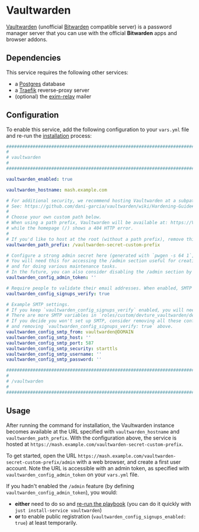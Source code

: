 <!--
SPDX-FileCopyrightText: 2023 Slavi Pantaleev
SPDX-FileCopyrightText: 2025 Suguru Hirahara

SPDX-License-Identifier: AGPL-3.0-or-later
-->

# Vaultwarden

[Vaultwarden](https://github.com/dani-garcia/vaultwarden) (unofficial [Bitwarden](https://bitwarden.com/) compatible server) is a password manager server that you can use with the official **Bitwarden** apps and browser addons.


## Dependencies

This service requires the following other services:

- a [Postgres](postgres.md) database
- a [Traefik](traefik.md) reverse-proxy server
- (optional) the [exim-relay](exim-relay.md) mailer


## Configuration

To enable this service, add the following configuration to your `vars.yml` file and re-run the [installation](../installing.md) process:

```yaml
########################################################################
#                                                                      #
# vaultwarden                                                          #
#                                                                      #
########################################################################

vaultwarden_enabled: true

vaultwarden_hostname: mash.example.com

# For additional security, we recommend hosting Vaultwarden at a subpath.
# See: https://github.com/dani-garcia/vaultwarden/wiki/Hardening-Guide#hiding-under-a-subdir
#
# Choose your own custom path below.
# When using a path prefix, Vaultwarden will be available at: https://VAULTWARDEN_DOMAIN/PATH_PREFIX
# while the homepage (/) shows a 404 HTTP error.
#
# If you'd like to host at the root (without a path prefix), remove this configuration line.
vaultwarden_path_prefix: /vaultwarden-secret-custom-prefix

# Configure a strong admin secret here (generated with `pwgen -s 64 1`, etc).
# You will need this for accessing the /admin section useful for creating your first user
# and for doing various maintenance tasks.
# In the future, you can also consider disabling the /admin section by removing this configuration line.
vaultwarden_config_admin_token: ''

# Require people to validate their email addresses. When enabled, SMTP settings (below) are required.
vaultwarden_config_signups_verify: true

# Example SMTP settings.
# If you keep `vaultwarden_config_signups_verify` enabled, you will need to specify them.
# There are more SMTP variables in `roles/custom/devture_vaultwarden/defaults/main.yml`, in case you need them.
# If you decide you won't set up SMTP, consider removing all these configuration lines below
# and removing `vaultwarden_config_signups_verify: true` above.
vaultwarden_config_smtp_from: vaultwarden@DOMAIN
vaultwarden_config_smtp_host: ''
vaultwarden_config_smtp_port: 587
vaultwarden_config_smtp_security: starttls
vaultwarden_config_smtp_username: ''
vaultwarden_config_smtp_password: ''

########################################################################
#                                                                      #
# /vaultwarden                                                         #
#                                                                      #
########################################################################
```

## Usage

After running the command for installation, the Vaultwarden instance becomes available at the URL specified with `vaultwarden_hostname` and `vaultwarden_path_prefix`. With the configuration above, the service is hosted at `https://mash.example.com/vaultwarden-secret-custom-prefix`.

To get started, open the URL `https://mash.example.com/vaultwarden-secret-custom-prefix/admin` with a web browser, and create a first user account. Note the URL is accessible with an admin token, as specified with `vaultwarden_config_admin_token` on your `vars.yml` file.

If you hadn't enabled the `/admin` feature (by defining `vaultwarden_config_admin_token`), you would:

- **either** need to do so and [re-run the playbook](../installing.md) (you can do it quickly with `just install-service vaultwarden`)
- **or** to enable public registration (`vaultwarden_config_signups_enabled: true`) at least temporarily.
